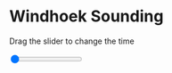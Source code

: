 <h1>Windhoek Sounding</h1>
<p>Drag the slider to change the time</p>

<div class="slidecontainer">
<input oninput='setImage(this)' class="slider" type="range" min="0" max="5" value="0" step="1" />
<img id='img'/>
</div>

<script>
var img = document.getElementById('img');
var img_array = ['/assets/images/skwt/skd_windhoek_wrfout_d01_2020-05-14_12:00:00.png',
'/assets/images/skwt/skd_windhoek_wrfout_d01_2020-05-14_18:00:00.png',
'/assets/images/skwt/skd_windhoek_wrfout_d01_2020-05-15_00:00:00.png',
'/assets/images/skwt/skd_windhoek_wrfout_d01_2020-05-15_06:00:00.png',
'/assets/images/skwt/skd_windhoek_wrfout_d01_2020-05-15_12:00:00.png',];
function setImage(obj)
{
        var value = obj.value;
        img.src = img_array[value];

}
</script>
